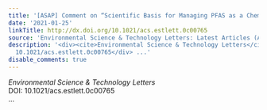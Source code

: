 ```yaml
---
title: '[ASAP] Comment on “Scientific Basis for Managing PFAS as a Chemical Class”'
date: '2021-01-25'
linkTitle: http://dx.doi.org/10.1021/acs.estlett.0c00765
source: 'Environmental Science & Technology Letters: Latest Articles (ACS Publications)'
description: '<div><cite>Environmental Science & Technology Letters</cite></div><div>DOI:
  10.1021/acs.estlett.0c00765</div> ...'
disable_comments: true
---
```

<div><cite>Environmental Science & Technology Letters</cite></div><div>DOI: 10.1021/acs.estlett.0c00765</div> ...